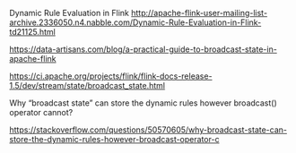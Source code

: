 

Dynamic Rule Evaluation in Flink <http://apache-flink-user-mailing-list-archive.2336050.n4.nabble.com/Dynamic-Rule-Evaluation-in-Flink-td21125.html>

https://data-artisans.com/blog/a-practical-guide-to-broadcast-state-in-apache-flink

https://ci.apache.org/projects/flink/flink-docs-release-1.5/dev/stream/state/broadcast_state.html



Why “broadcast state” can store the dynamic rules however broadcast() operator cannot?

<https://stackoverflow.com/questions/50570605/why-broadcast-state-can-store-the-dynamic-rules-however-broadcast-operator-c>

